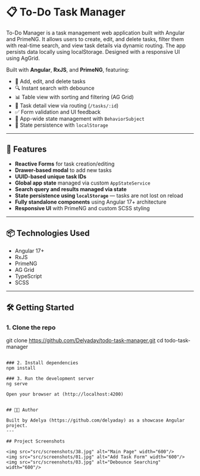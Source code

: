 # 📋 To-Do Task Manager
To-Do Manager is a task management web application built with Angular and PrimeNG. It allows users to create, edit, and delete tasks, filter them with real-time search, and view task details via dynamic routing. The app persists data locally using localStorage. Designed with a responsive UI using AgGrid.

Built with **Angular**, **RxJS**, and **PrimeNG**, featuring:

- 📝 Add, edit, and delete tasks  
- 🔍 Instant search with debounce  
- 📊 Table view with sorting and filtering (AG Grid)  
- 📂 Task detail view via routing (`/tasks/:id`)  
- ✅ Form validation and UI feedback  
- 🧠 App-wide state management with `BehaviorSubject`  
- 💾 State persistence with `localStorage`

---

## 🚀 Features

- **Reactive Forms** for task creation/editing  
- **Drawer-based modal** to add new tasks  
- **UUID-based unique task IDs**  
- **Global app state** managed via custom `AppStateService`  
- **Search query and results managed via state**  
- **State persistence using `localStorage`** — tasks are not lost on reload  
- **Fully standalone components** using Angular 17+ architecture  
- **Responsive UI** with PrimeNG and custom SCSS styling  

---

## 📦 Technologies Used

- Angular 17+
- RxJS
- PrimeNG
- AG Grid
- TypeScript
- SCSS

---

## 🛠️ Getting Started

### 1. Clone the repo

git clone  https://github.com/Delyaday/todo-task-manager.git
cd todo-task-manager
```

### 2. Install dependencies
npm install

### 3. Run the development server
ng serve

Open your browser at (http://localhost:4200)


## 🧑‍💻 Author

Built by Adelya (https://github.com/delyaday) as a showcase Angular project.
---

## Project Screenshots

<img src="src/screenshots/38.jpg" alt="Main Page" width="600"/>
<img src="src/screenshots/01.jpg" alt="Add Task Form" width="600"/>
<img src="src/screenshots/03.jpg" alt="Debounce Searching" width="600"/>

